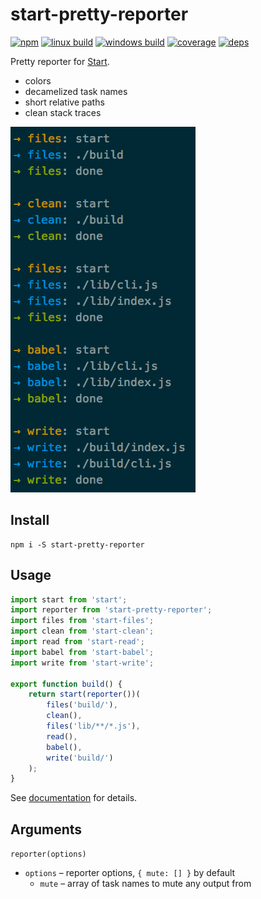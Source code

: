# start-pretty-reporter

[![npm](https://img.shields.io/npm/v/start-pretty-reporter.svg?style=flat-square)](https://www.npmjs.com/package/start-pretty-reporter)
[![linux build](https://img.shields.io/travis/start-runner/pretty-reporter/master.svg?label=linux&style=flat-square)](https://travis-ci.org/start-runner/pretty-reporter)
[![windows build](https://img.shields.io/appveyor/ci/start-runner/pretty-reporter/master.svg?label=windows&style=flat-square)](https://ci.appveyor.com/project/start-runner/pretty-reporter)
[![coverage](https://img.shields.io/codecov/c/github/start-runner/pretty-reporter/master.svg?style=flat-square)](https://codecov.io/github/start-runner/pretty-reporter)
[![deps](https://img.shields.io/gemnasium/start-runner/pretty-reporter.svg?style=flat-square)](https://gemnasium.com/start-runner/pretty-reporter)

Pretty reporter for [Start](https://github.com/start-runner/start).

* colors
* decamelized task names
* short relative paths
* clean stack traces

![screenshot](screenshot.png)

## Install

```
npm i -S start-pretty-reporter
```

## Usage

```js
import start from 'start';
import reporter from 'start-pretty-reporter';
import files from 'start-files';
import clean from 'start-clean';
import read from 'start-read';
import babel from 'start-babel';
import write from 'start-write';

export function build() {
    return start(reporter())(
        files('build/'),
        clean(),
        files('lib/**/*.js'),
        read(),
        babel(),
        write('build/')
    );
}
```

See [documentation](https://github.com/start-runner/start#readme) for details.

## Arguments

`reporter(options)`

* `options` – reporter options, `{ mute: [] }` by default
  * `mute` – array of task names to mute any output from
